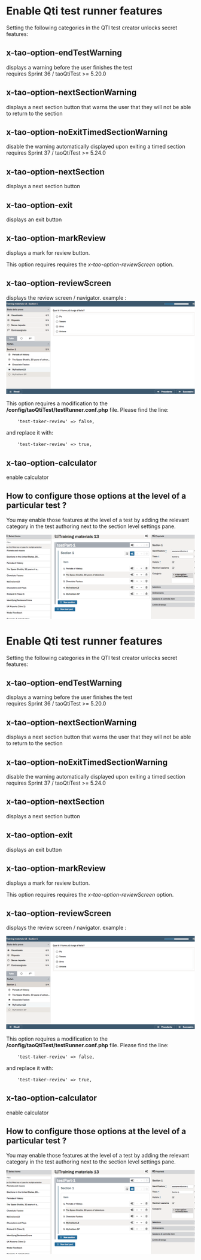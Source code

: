 <!--
created_at: '2016-04-27 11:52:02'
updated_at: '2016-10-11 10:36:23'
authors:
    - 'Christophe Noel'
contributors:
    - 'Patrick Plichart'
tags:
    - Wiki
-->

Enable Qti test runner features
===============================

Setting the following categories in the QTI test creator unlocks secret features:

x-tao-option-endTestWarning
---------------------------

displays a warning before the user finishes the test\
requires Sprint 36 / taoQtiTest \>= 5.20.0

x-tao-option-nextSectionWarning
-------------------------------

displays a next section button that warns the user that they will not be able to return to the section

x-tao-option-noExitTimedSectionWarning
--------------------------------------

disable the warning automatically displayed upon exiting a timed section\
requires Sprint 37 / taoQtiTest \>= 5.24.0

x-tao-option-nextSection
------------------------

displays a next section button

x-tao-option-exit
-----------------

displays an exit button

x-tao-option-markReview
-----------------------

displays a mark for review button.

This option requires requires the *x-tao-option-reviewScreen* option.

x-tao-option-reviewScreen
-------------------------

displays the review screen / navigator. example :\
![](../resources/NavigationExample.png)

This option requires a modification to the **/config/taoQtiTest/testRunner.conf.php** file. Please find the line:

        'test-taker-review' => false,

and replace it with:

        'test-taker-review' => true,

x-tao-option-calculator
-----------------------

enable calculator

How to configure those options at the level of a particular test ?
------------------------------------------------------------------

You may enable those features at the level of a test by adding the relevant category in the test authoring next to the section level settings pane.

![](../resources/EditingCustomFeaturesusingcategories.png )

Enable Qti test runner features
===============================

Setting the following categories in the QTI test creator unlocks secret features:

x-tao-option-endTestWarning
---------------------------

displays a warning before the user finishes the test\
requires Sprint 36 / taoQtiTest \>= 5.20.0

x-tao-option-nextSectionWarning
-------------------------------

displays a next section button that warns the user that they will not be able to return to the section

x-tao-option-noExitTimedSectionWarning
--------------------------------------

disable the warning automatically displayed upon exiting a timed section\
requires Sprint 37 / taoQtiTest \>= 5.24.0

x-tao-option-nextSection
------------------------

displays a next section button

x-tao-option-exit
-----------------

displays an exit button

x-tao-option-markReview
-----------------------

displays a mark for review button.

This option requires requires the *x-tao-option-reviewScreen* option.

x-tao-option-reviewScreen
-------------------------

displays the review screen / navigator. example :<br/>

![](../resources/NavigationExample.png)

This option requires a modification to the **/config/taoQtiTest/testRunner.conf.php** file. Please find the line:

        'test-taker-review' => false,

and replace it with:

        'test-taker-review' => true,

x-tao-option-calculator
-----------------------

enable calculator

How to configure those options at the level of a particular test ?
------------------------------------------------------------------

You may enable those features at the level of a test by adding the relevant category in the test authoring next to the section level settings pane.

![](../resources/EditingCustomFeaturesusingcategories.png )


